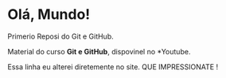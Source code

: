 # Olá, Mundo!
 Primerio Reposi do Git e GitHub.
 
 Material do curso **Git e GitHub**, dispovinel no  *Youtube.
 
 Essa linha eu alterei diretemente no site.  QUE IMPRESSIONATE !



